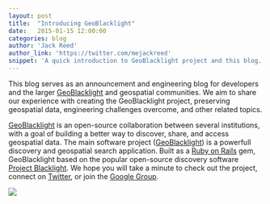 ```yaml
---
layout: post
title:  "Introducing GeoBlacklight"
date:   2015-01-15 12:00:00
categories: blog
author: 'Jack Reed'
author_link: 'https://twitter.com/mejackreed'
snippet: 'A quick introduction to GeoBlacklight project and this blog.'
---
```

This blog serves as an announcement and engineering blog for developers and the larger [GeoBlacklight][geoblacklight] and geospatial communities. We aim to share our experience with creating the GeoBlacklight project, preserving geospatial data, engineering challenges overcome, and other related topics.

[GeoBlacklight][geoblacklight] is an open-source collaboration between several institutions, with a goal of building a better way to discover, share, and access geospatial data. The main software project ([GeoBlacklight][geoblacklightproject]) is a powerfull discovery and geospatial search application. Built as a [Ruby on Rails][rubyonrails] gem, GeoBlacklight based on the popular open-source discovery software [Project Blacklight][blacklight]. We hope you will take a minute to check out the project, connect on [Twitter][twitter], or join the [Google Group][googlegroup].

<div class='center-image'>
  <img src="/images/geoblacklight-demo.gif">
</div>

[geoblacklight]:        http://geoblacklight.org
[geoblacklightproject]: /projects/geoblacklight
[rubyonrails]:          http://rubyonrails.org/
[blacklight]:           http://projectblacklight.org/
[twitter]:              https://twitter.com/geoblacklight
[googlegroup]:          mailto:geoblacklight-working-group@googlegroups.com